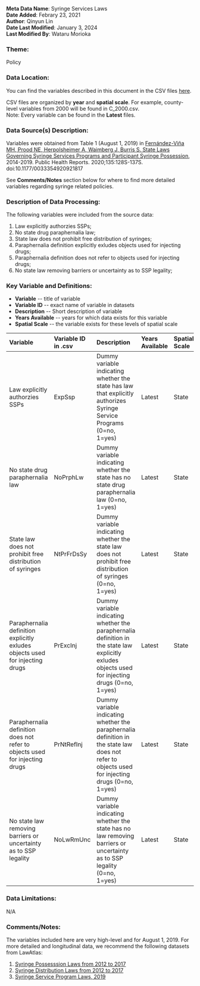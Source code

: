 **Meta Data Name**: Syringe Services Laws  
**Date Added**: Febrary 23, 2021  
**Author**: Qinyun Lin  
**Date Last Modified**: January 3, 2024  
**Last Modified By**: Wataru Morioka  

### Theme: 
Policy

### Data Location: 
You can find the variables described in this document in the CSV files [here](../full_tables).  

CSV files are organized by **year** and **spatial scale**. For example, county-level variables from 2000 will be found in C_2000.csv.  
Note: Every variable can be found in the **Latest** files.

### Data Source(s) Description:  
Variables were obtained from Table 1 (August 1, 2019) in [Fernández-Viña MH, Prood NE, Herpolsheimer A, Waimberg J, Burris S. State Laws Governing Syringe Services Programs and Participant Syringe Possession](https://journals.sagepub.com/doi/full/10.1177/0033354920921817), 2014-2019. Public Health Reports. 2020;135:128S-137S. doi:10.1177/0033354920921817

See **Comments/Notes** section below for where to find more detailed variables regarding syringe related policies. 

### Description of Data Processing: 
The following variables were included from the source data:
1. Law explicitly authorzies SSPs;
2. No state drug paraphernalia law;
3. State law does not prohibit free distribution of syringes;
4. Paraphernalia definition explicitly exludes objects used for injecting drugs;
5. Paraphernalia definition does not refer to objects used for injecting drugs;
6. No state law removing barriers or uncertainty as to SSP legality;

### Key Variable and Definitions:

- **Variable** -- title of variable
- **Variable ID** -- exact name of variable in datasets
- **Description** -- Short description of variable
- **Years Available** -- years for which data exists for this variable
- **Spatial Scale** -- the variable exists for these levels of spatial scale

| Variable | Variable ID in .csv | Description | Years Available | Spatial Scale |
|:---------|:--------------------|:------------|:----------------|:--------------|
| Law explicitly authorzies SSPs | ExpSsp | Dummy variable indicating whether the state has law that explicitly authorizes Syringe Service Programs (0=no, 1=yes) | Latest | State |
| No state drug paraphernalia law | NoPrphLw | Dummy variable indicating whether the state has no state drug paraphernalia law (0=no, 1=yes) | Latest | State |
| State law does not prohibit free distribution of syringes | NtPrFrDsSy | Dummy variable indicating whether the state law does not prohibit free distribution of syringes (0=no, 1=yes) | Latest | State |
| Paraphernalia definition explicitly exludes objects used for injecting drugs | PrExcInj | Dummy variable indicating whether the paraphernalia definition in the state law explicitly exludes objects used for injecting drugs (0=no, 1=yes) | Latest | State |
| Paraphernalia definition does not refer to objects used for injecting drugs | PrNtRefInj | Dummy variable indicating whether the paraphernalia definition in the state law does not refer to objects used for injecting drugs (0=no, 1=yes) | Latest | State |
|  No state law removing barriers or uncertainty as to SSP legality | NoLwRmUnc | Dummy variable indicating whether the state has no law removing barriers or uncertainty as to SSP legality (0=no, 1=yes) | Latest | State |

### Data Limitations:
N/A

### Comments/Notes:
The variables included here are very high-level and for August 1, 2019. For more detailed and longitudinal data, we recommend the following datasets from LawAtlas: 
1. [Syringe Possesssion Laws from 2012 to 2017](https://lawatlas.org/datasets/paraphernalia-laws )
2. [Syringe Distribution Laws from 2012 to 2017](https://lawatlas.org/datasets/syringe-policies-laws-regulating-non-retail-distribution-of-drug-parapherna )
3. [Syringe Service Program Laws, 2019](https://lawatlas.org/datasets/syringe-services-programs-laws)

